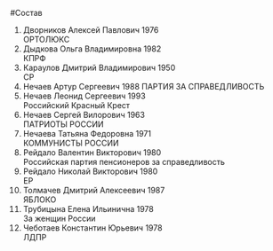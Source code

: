 #Состав
1. Дворников Алексей Павлович 1976   
    ОРТОЛЮКС
2. Дыдкова Ольга Владимировна 1982   
    КПРФ
3. Караулов Дмитрий Владимирович 1950   
    СР
4. Нечаев Артур Сергеевич 1988
    ПАРТИЯ ЗА СПРАВЕДЛИВОСТЬ
5. Нечаев Леонид Сергеевич 1993   
    Российский Красный Крест
6. Нечаев Сергей Вилорович 1963   
    ПАТРИОТЫ РОССИИ
7. Нечаева Татьяна Федоровна 1971   
    КОММУНИСТЫ РОССИИ
8. Рейдало Валентин Викторович 1980   
    Российская партия пенсионеров за справедливость
9. Рейдало Николай Викторович 1980   
    ЕР
10. Толмачев Дмитрий Алексеевич 1987   
    ЯБЛОКО
11. Трубицына Елена Ильинична 1978   
    За женщин России
12. Чеботаев Константин Юрьевич 1978   
    ЛДПР
